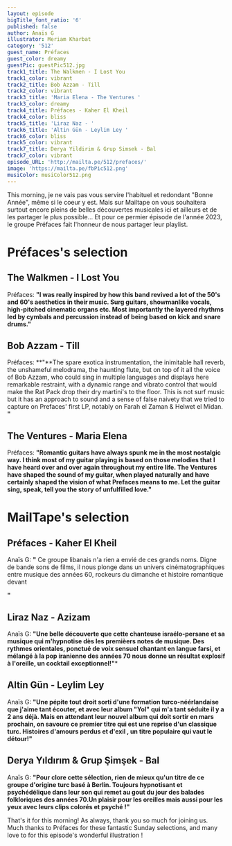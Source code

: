 ```yaml
---
layout: episode
bigTitle_font_ratio: '6'
published: false
author: Anaïs G
illustrator: Meriam Kharbat
category: '512'
guest_name: Préfaces
guest_color: dreamy
guestPic: guestPic512.jpg
track1_title: The Walkmen - I Lost You
track1_color: vibrant
track2_title: Bob Azzam - Till
track2_color: vibrant
track3_title: 'Maria Elena - The Ventures '
track3_color: dreamy
track4_title: Préfaces - Kaher El Kheil
track4_color: bliss
track5_title: 'Liraz Naz - '
track6_title: 'Altin Gün - Leylim Ley '
track6_color: bliss
track5_color: vibrant
track7_title: Derya Yildirim & Grup Simsek - Bal
track7_color: vibrant
episode_URL: 'http://mailta.pe/512/prefaces/'
image: 'https://mailta.pe/fbPic512.png'
musiColor: musiColor512.png
---
```

<p id="introduction"> This morning, je ne vais pas vous servire l'habituel et redondant "Bonne Année", même si le coeur y est. Mais sur Mailtape on vous souhaitera surtout encore pleins de belles découvertes musicales ici et ailleurs et de les partager le plus possible... Et pour ce permier épisode de l'année 2023, le groupe Préfaces fait l'honneur de nous partager leur playlist.
 
</p>

# Préfaces's selection

## The Walkmen - I Lost You
Préfaces: **"**I was really inspired by how this band revived a lot of the 50's and 60's aesthetics in their music. Surg guitars, showmanlike vocals, high-pitched cinematic organs etc. Most importantly the layered rhythms led by cymbals and percussion instead of being based on kick and snare drums.**"**

## Bob Azzam - Till 
Préfaces: **"**The spare exotica instrumentation, the inimitable hall reverb, the unshameful melodrama, the haunting flute, but on top of it all the voice of Bob Azzam, who could sing in multiple languages and displays here remarkable restraint, with a dynamic range and vibrato control that would make the Rat Pack drop their dry martini's to the floor. This is not surf music but it has an approach to sound and a sense of false naivety that we tried to capture on Prefaces' first LP, notably on Farah el Zaman & Helwet el Midan. **"**

## The Ventures - Maria Elena
Préfaces: **"**Romantic guitars have always spunk me in the most nostalgic way. I think most of my guitar playing is based on those melodies that I have heard over and over again throughout my entire life. The Ventures have shaped the sound of my guitar, when played naturally and have certainly shaped the vision of what Prefaces means to me. Let the guitar sing, speak, tell you the story of unfulfilled love.**"**

 
# MailTape's selection

## Préfaces - Kaher El Kheil
Anaïs G: **"** Ce groupe libanais n'a rien a envié de ces grands noms. Digne de bande sons de films, il nous plonge dans un univers cinématographiques entre musique des années 60, rockeurs du dimanche et histoire romantique devant 

**"**

## Liraz Naz - Azizam
Anaïs G: **"**Une belle découverte que cette chanteuse israélo-persane et sa musique qui m'hypnotise dès les premièers notes de musique. Des rythmes orientales, ponctué de voix sensuel chantant en langue farsi, et mélangé à la pop iranienne des années 70 nous donne un résultat explosif à l'oreille, un cocktail exceptionnel!**"***

## Altin Gün - Leylim Ley
Anaïs G: **"**Une pépite tout droit sorti d'une formation turco-néérlandaise que j'aime tant écouter, et avec leur album "Yol" qui m'a tant séduite il y a 2 ans déjà. Mais en attendant leur nouvel album qui doit sortir en mars prochain, on savoure ce premier titre qui est une reprise d'un classique turc. Histoires d'amours perdus      et d'exil , un titre populaire qui vaut le détour!**"**

## Derya Yıldırım & Grup Şimşek - Bal
Anaïs G: **"**Pour clore cette sélection, rien de mieux qu'un titre de ce groupe d'origine turc basé à Berlin. Toujours hypnotisant et psychédélique dans leur son qui remet au gout du jour des balades folkloriques des années 70.Un plaisir pour les oreilles mais aussi pour les yeux avec leurs clips colorés et psyché !**"**


<p id="outroduction">That's it for this morning! As always, thank you so much for joining us. Much thanks to Préfaces for these fantastic Sunday selections, and many love to   for this episode's wonderful illustration !</p>
